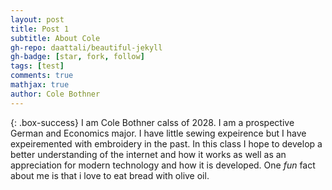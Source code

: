 ```yaml
---
layout: post
title: Post 1
subtitle: About Cole 
gh-repo: daattali/beautiful-jekyll
gh-badge: [star, fork, follow]
tags: [test]
comments: true
mathjax: true
author: Cole Bothner
---
```


{: .box-success}
I am Cole Bothner calss of 2028. I am a prospective German and Economics major. I have little sewing expeirence but I have expeiremented with embroidery in the past. In this class I hope to develop a better understanding of the internet and how it works as well as an appreciation for modern technology and how it is developed. One _fun_ fact about me is that i love to eat bread with olive oil. 

